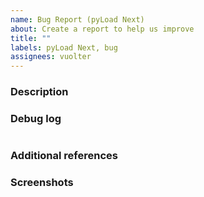 ```yaml
---
name: Bug Report (pyLoad Next)
about: Create a report to help us improve
title: ""
labels: pyLoad Next, bug
assignees: vuolter
---
```


<!-- ANNOTATIONS LIKE THIS WILL NOT BE VISIBLE IN YOUR TICKET -->

### Description
<!-- A clear and concise description of what the problem is. -->

<!-- WRITE HERE -->

### Debug log
<!-- Remember to enable `Debug Mode` in pyload's general settings. -->

<!-- WRITE IN HERE -->

```

```

<!-- WRITE IN HERE -->

### Additional references
<!-- Any other reference, related issues or pull requests about this report. -->

<!-- WRITE HERE - OPTIONAL -->

### Screenshots
<!-- Any screenshot that can help to explain your problem. -->

<!-- WRITE HERE - OPTIONAL -->
